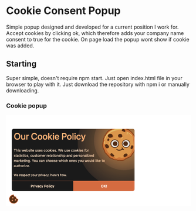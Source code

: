 # Cookie Consent Popup
Simple popup designed and developed for a current position I work for. Accept cookies by clicking ok, which therefore adds 
your company name consent to true for the cookie. On page load the popup wont show if cookie was added. 

## Starting
Super simple, doesn't require npm start. Just open index.html file in your browser to play with it. Just download the repository with npm i or manually downloading. 

### Cookie popup

![Alt text](./interface.png)
